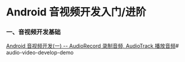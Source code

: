 # Android 音视频开发入门/进阶

### 一、音视频开发基础

[Android 音视频开发(一) -- AudioRecord 录制音频, AudioTrack 播放音频](/audio/README.md)# audio-video-develop-demo
